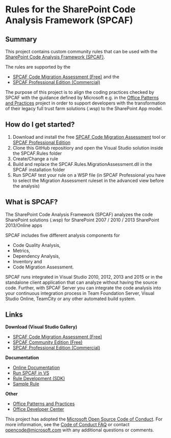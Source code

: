 Rules for the SharePoint Code Analysis Framework (SPCAF)
===============================================================

Summary
-------
This project contains custom community rules that can be used with the [SharePoint Code Analysis Framework (SPCAF)](http://www.spcaf.com). 

The rules are supported by the 

- [SPCAF Code Migration Assessment (Free)](http://url.spcaf.com/spcafma) and the 
- [SPCAF Professional Edition (Commercial)](http://url.spcaf.com/spcafpro)

The purpose of this project is to align the coding practices checked by SPCAF with the guidance defined by Microsoft e.g. in the [Office Patterns and Practices](https://github.com/OfficeDev/PnP) project in order to support developers with the transformation of their legacy full trust farm solutions (.wsp) to the SharePoint App model.

How do I get started? 
---------------------

1. Download and install the free [SPCAF Code Migration Assessment](http://url.spcaf.com/spcafma) tool or [SPCAF Professional Edition](http://url.spcaf.com/spcafpro)
2. Clone this GitHub repositiory and open the Visual Studio solution inside the SPCAF.Rules folder
3. Create/Change a rule
4. Build and replace the SPCAF.Rules.MigrationAssessment.dll in the SPCAF installation folder
5. Run SPCAF test your rule on a WSP file (in SPCAF Professional you have to select the Migration Assessment ruleset in the advanced view before the analysis)
                                     
What is SPCAF?
--------------
The SharePoint Code Analysis Framework (SPCAF) analyzes the code SharePoint solutions (.wsp) for SharePoint 2007 / 2010 / 2013
SharePoint 2013/Online apps

SPCAF includes five different analysis components for 

* Code Quality Analysis, 
* Metrics, 
* Dependency Analysis, 
* Inventory and 
* Code Migration Assessment.
 
SPCAF runs integrated in Visual Studio 2010, 2012, 2013 and 2015 or in the standalone client application that can analyze without having the source code.
Further, with SPCAF Server you can integrate the code analysis into your continuous integration process in Team Foundation Server, Visual Studio Online, TeamCity or any other automated build system. 

Links
-----
**Download (Visual Studio Gallery)**

- [SPCAF Code Migration Assessment (Free)](http://url.spcaf.com/spcafma) 
- [SPCAF Community Edition (Free)](http://url.spcaf.com/spcopce)
- [SPCAF Professional Edition (Commercial)](http://url.spcaf.com/spcafpro)

**Documentation**

- [Online Documentation](http://docs.spcaf.com)
- [Run SPCAF in VS](http://url.spcaf.com/vsintegration)
- [Rule Development (SDK)](http://url.spcaf.com/sdk)
- [Sample Rule](http://url.spcaf.com/samplerule)

**Other**

- [Office Patterns and Practices](https://github.com/OfficeDev/PnP)
- [Office Developer Center](http://dev.office.com/transform)


This project has adopted the [Microsoft Open Source Code of Conduct](https://opensource.microsoft.com/codeofconduct/). For more information, see the [Code of Conduct FAQ](https://opensource.microsoft.com/codeofconduct/faq/) or contact [opencode@microsoft.com](mailto:opencode@microsoft.com) with any additional questions or comments.
